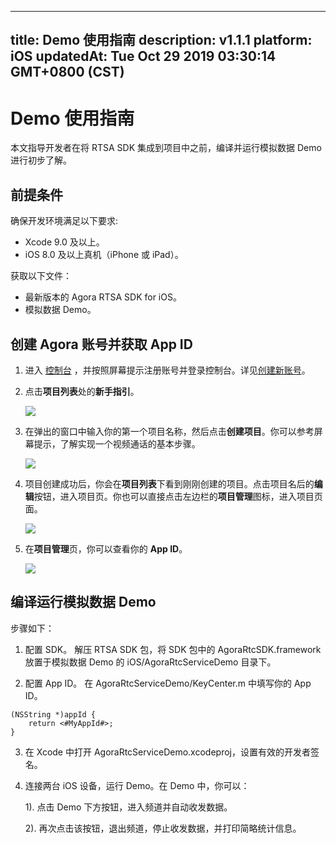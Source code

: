
---
title: Demo 使用指南
description: v1.1.1
platform: iOS
updatedAt: Tue Oct 29 2019 03:30:14 GMT+0800 (CST)
---
# Demo 使用指南
本文指导开发者在将 RTSA SDK 集成到项目中之前，编译并运行模拟数据 Demo 进行初步了解。

## 前提条件
确保开发环境满足以下要求:

* Xcode 9.0  及以上。
* iOS 8.0 及以上真机（iPhone 或 iPad）。

获取以下文件：

* 最新版本的 Agora RTSA SDK for iOS。
* 模拟数据 Demo。

## 创建 Agora 账号并获取 App ID
1. 进入 [控制台](https://console.agora.io/) ，并按照屏幕提示注册账号并登录控制台。详见[创建新账号](../../cn/RTSA/sign_in_and_sign_up.md)。
2. 点击**项目列表**处的**新手指引**。

	![](https://web-cdn.agora.io/docs-files/1563521764570)

3. 在弹出的窗口中输入你的第一个项目名称，然后点击**创建项目**。你可以参考屏幕提示，了解实现一个视频通话的基本步骤。

	![](https://web-cdn.agora.io/docs-files/1563521821078)

4. 项目创建成功后，你会在**项目列表**下看到刚刚创建的项目。点击项目名后的**编辑**按钮，进入项目页。你也可以直接点击左边栏的**项目管理**图标，进入项目页面。

	![](https://web-cdn.agora.io/docs-files/1563522909895)

5. 在**项目管理**页，你可以查看你的 **App ID**。

	![](https://web-cdn.agora.io/docs-files/1563522556558)


## 编译运行模拟数据 Demo
步骤如下：

1. 配置 SDK。
	解压 RTSA SDK 包，将 SDK 包中的 AgoraRtcSDK.framework 放置于模拟数据 Demo 的 iOS/AgoraRtcServiceDemo 目录下。

2. 配置 App ID。
	在 AgoraRtcServiceDemo/KeyCenter.m 中填写你的 App ID。
```
(NSString *)appId {
    return <#MyAppId#>;
}
```

3. 在 Xcode 中打开 AgoraRtcServiceDemo.xcodeproj，设置有效的开发者签名。

4. 连接两台 iOS 设备，运行 Demo。在 Demo 中，你可以：
	
	1). 点击 Demo 下方按钮，进入频道并自动收发数据。
	
	2). 再次点击该按钮，退出频道，停止收发数据，并打印简略统计信息。
